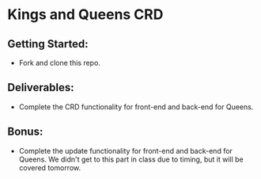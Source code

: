 # Kings and Queens CRD

## Getting Started:
- Fork and clone this repo.

## Deliverables:
- Complete the CRD functionality for front-end and back-end for Queens.

## Bonus:
- Complete the update functionality for front-end and back-end for Queens. We didn't get to this part in class due to timing, but it will be covered tomorrow.
